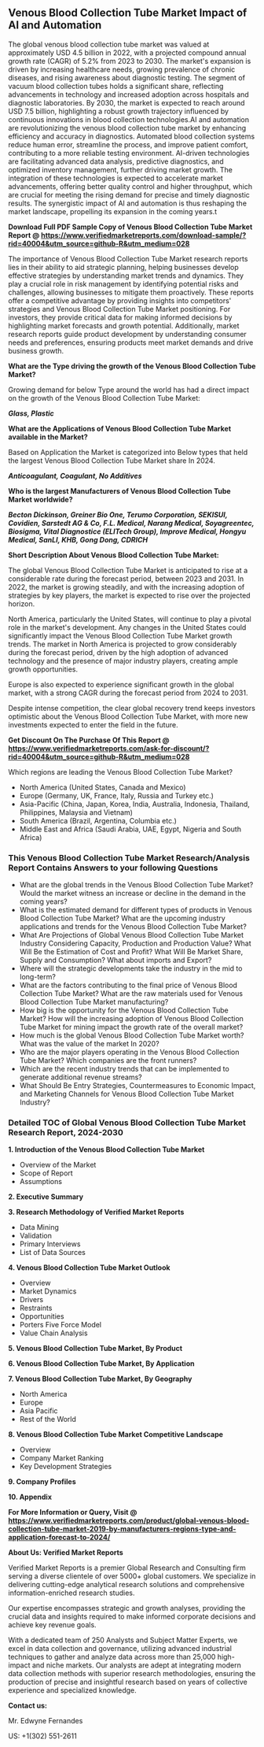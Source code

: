 <h2>Venous Blood Collection Tube Market Impact of AI and Automation</h2>The global venous blood collection tube market was valued at approximately USD 4.5 billion in 2022, with a projected compound annual growth rate (CAGR) of 5.2% from 2023 to 2030. The market's expansion is driven by increasing healthcare needs, growing prevalence of chronic diseases, and rising awareness about diagnostic testing. The segment of vacuum blood collection tubes holds a significant share, reflecting advancements in technology and increased adoption across hospitals and diagnostic laboratories. By 2030, the market is expected to reach around USD 7.5 billion, highlighting a robust growth trajectory influenced by continuous innovations in blood collection technologies.AI and automation are revolutionizing the venous blood collection tube market by enhancing efficiency and accuracy in diagnostics. Automated blood collection systems reduce human error, streamline the process, and improve patient comfort, contributing to a more reliable testing environment. AI-driven technologies are facilitating advanced data analysis, predictive diagnostics, and optimized inventory management, further driving market growth. The integration of these technologies is expected to accelerate market advancements, offering better quality control and higher throughput, which are crucial for meeting the rising demand for precise and timely diagnostic results. The synergistic impact of AI and automation is thus reshaping the market landscape, propelling its expansion in the coming years.t</p><p id="" class=""><strong>Download Full PDF Sample Copy of Venous Blood Collection Tube Market Report @ <a href="https://www.verifiedmarketreports.com/download-sample/?rid=40004&utm_source=github-R&utm_medium=028" target="_blank">https://www.verifiedmarketreports.com/download-sample/?rid=40004&utm_source=github-R&utm_medium=028</a></strong></p><p>The importance of&nbsp;Venous Blood Collection Tube Market research reports lies in their ability to aid strategic planning, helping businesses develop effective strategies by understanding market trends and dynamics. They play a crucial role in risk management by identifying potential risks and challenges, allowing businesses to mitigate them proactively. These reports offer a competitive advantage by providing insights into competitors' strategies and Venous Blood Collection Tube Market positioning. For investors, they provide critical data for making informed decisions by highlighting market forecasts and growth potential. Additionally, market research reports guide product development by understanding consumer needs and preferences, ensuring products meet market demands and drive business growth.</p><p><strong>What are the&nbsp;Type driving the growth of the Venous Blood Collection Tube Market?</strong></p><p id="" class="">Growing demand for below Type around the world has had a direct impact on the growth of the Venous Blood Collection Tube Market:</p><em><strong>Glass, Plastic</strong></em></p><strong>What are the&nbsp;Applications&nbsp;of Venous Blood Collection Tube Market available in the Market?</strong></p><p id="" class="">Based on Application the Market is categorized into Below types that held the largest Venous Blood Collection Tube Market share In 2024.</p><em><strong>Anticoagulant, Coagulant, No Additives</strong></em></p><strong>Who is the largest Manufacturers of Venous Blood Collection Tube Market worldwide?</strong></p><p><em><strong>Becton Dickinson, Greiner Bio One, Terumo Corporation, SEKISUI, Covidien, Sarstedt AG & Co, F.L. Medical, Narang Medical, Soyagreentec, Biosigma, Vital Diagnostice (ELITech Group), Improve Medical, Hongyu Medical, SanLI, KHB, Gong Dong, CDRICH</strong></em></p><p id="" class=""><strong>Short Description About Venous Blood Collection Tube Market:</strong></p><p>The global Venous Blood Collection Tube Market is anticipated to rise at a considerable rate during the forecast period, between 2023 and 2031. In 2022, the market is growing steadily, and with the increasing adoption of strategies by key players, the market is expected to rise over the projected horizon.</p><p>North America, particularly the United States, will continue to play a pivotal role in the market's development. Any changes in the United States could significantly impact the Venous Blood Collection Tube Market growth trends. The market in North America is projected to grow considerably during the forecast period, driven by the high adoption of advanced technology and the presence of major industry players, creating ample growth opportunities.</p><p>Europe is also expected to experience significant growth in the global market, with a strong CAGR during the forecast period from 2024 to 2031.</p><p>Despite intense competition, the clear global recovery trend keeps investors optimistic about the Venous Blood Collection Tube Market, with more new investments expected to enter the field in the future.</p><p id="" class=""><strong>Get Discount On The Purchase Of This Report @ <a href="https://www.verifiedmarketreports.com/ask-for-discount/?rid=40004&utm_source=github-R&utm_medium=028" target="_blank">https://www.verifiedmarketreports.com/ask-for-discount/?rid=40004&utm_source=github-R&utm_medium=028</a></strong></p>Which regions are leading the Venous Blood Collection Tube Market?</p><ul><li>North America (United States, Canada and Mexico)</li><li>Europe (Germany, UK, France, Italy, Russia and Turkey etc.)</li><li>Asia-Pacific (China, Japan, Korea, India, Australia, Indonesia, Thailand, Philippines, Malaysia and Vietnam)</li><li>South America (Brazil, Argentina, Columbia etc.)</li><li>Middle East and Africa (Saudi Arabia, UAE, Egypt, Nigeria and South Africa)</li></ul><h3 id="" class="">This Venous Blood Collection Tube Market Research/Analysis Report Contains Answers to your following Questions</h3><ul><li>What are the global trends in the Venous Blood Collection Tube Market? Would the market witness an increase or decline in the demand in the coming years?</li><li>What is the estimated demand for different types of products in Venous Blood Collection Tube Market? What are the upcoming industry applications and trends for the Venous Blood Collection Tube Market?</li><li>What Are Projections of Global Venous Blood Collection Tube Market Industry Considering Capacity, Production and Production Value? What Will Be the Estimation of Cost and Profit? What Will Be Market Share, Supply and Consumption? What about imports and Export?</li><li>Where will the strategic developments take the industry in the mid to long-term?</li><li>What are the factors contributing to the final price of Venous Blood Collection Tube Market? What are the raw materials used for Venous Blood Collection Tube Market manufacturing?</li><li>How big is the opportunity for the Venous Blood Collection Tube Market? How will the increasing adoption of Venous Blood Collection Tube Market for mining impact the growth rate of the overall market?</li><li>How much is the global Venous Blood Collection Tube Market worth? What was the value of the market In 2020?</li><li>Who are the major players operating in the Venous Blood Collection Tube Market? Which companies are the front runners?</li><li>Which are the recent industry trends that can be implemented to generate additional revenue streams?</li><li>What Should Be Entry Strategies, Countermeasures to Economic Impact, and Marketing Channels for Venous Blood Collection Tube Market Industry?</li></ul><h3 id="" class="">Detailed TOC of Global Venous Blood Collection Tube Market Research Report, 2024-2030</h3><p id="" class=""><strong>1. Introduction of the Venous Blood Collection Tube Market</strong></p><ul><li>Overview of the Market</li><li>Scope of Report</li><li>Assumptions</li></ul><p id="" class=""><strong>2. Executive Summary</strong></p><p id="" class=""><strong>3. Research Methodology of Verified Market Reports</strong></p><ul><li>Data Mining</li><li>Validation</li><li>Primary Interviews</li><li>List of Data Sources</li></ul><p id="" class=""><strong>4. Venous Blood Collection Tube Market Outlook</strong></p><ul><li>Overview</li><li>Market Dynamics</li><li>Drivers</li><li>Restraints</li><li>Opportunities</li><li>Porters Five Force Model</li><li>Value Chain Analysis</li></ul><p id="" class=""><strong>5. Venous Blood Collection Tube Market, By Product</strong></p><p id="" class=""><strong>6. Venous Blood Collection Tube Market, By Application</strong></p><p id="" class=""><strong>7. Venous Blood Collection Tube Market, By Geography</strong></p><ul><li>North America</li><li>Europe</li><li>Asia Pacific</li><li>Rest of the World</li></ul><p id="" class=""><strong>8. Venous Blood Collection Tube Market Competitive Landscape</strong></p><ul><li>Overview</li><li>Company Market Ranking</li><li>Key Development Strategies</li></ul><p id="" class=""><strong>9. Company Profiles</strong></p><p id="" class=""><strong>10. Appendix</strong></p><p id="" class=""><strong>For More Information or Query, Visit @ <a href="https://www.verifiedmarketreports.com/product/global-venous-blood-collection-tube-market-2019-by-manufacturers-regions-type-and-application-forecast-to-2024/" target="_blank">https://www.verifiedmarketreports.com/product/global-venous-blood-collection-tube-market-2019-by-manufacturers-regions-type-and-application-forecast-to-2024/</a></strong></p><p id="" class=""><strong>About Us: Verified Market Reports</strong></p><p id="" class="">Verified Market Reports is a premier Global Research and Consulting firm serving a diverse clientele of over 5000+ global customers. We specialize in delivering cutting-edge analytical research solutions and comprehensive information-enriched research studies.</p><p id="" class="">Our expertise encompasses strategic and growth analyses, providing the crucial data and insights required to make informed corporate decisions and achieve key revenue goals.</p><p id="" class="">With a dedicated team of 250 Analysts and Subject Matter Experts, we excel in data collection and governance, utilizing advanced industrial techniques to gather and analyze data across more than 25,000 high-impact and niche markets. Our analysts are adept at integrating modern data collection methods with superior research methodologies, ensuring the production of precise and insightful research based on years of collective experience and specialized knowledge.</p><p id="" class=""><strong>Contact us:</strong></p><p id="" class="">Mr. Edwyne Fernandes</p><p id="" class="">US: +1(302) 551-2611</p>